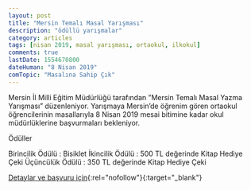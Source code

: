 ```yaml
---
layout: post
title: "Mersin Temalı Masal Yarışması"
description: "ödüllü yarışmalar"
category: articles
tags: [nisan 2019, masal yarışması, ortaokul, ilkokul]
comments: true
lastDate: 1554670800
dateHuman: "8 Nisan 2019"
comTopic: "Masalına Sahip Çık"
---
```


Mersin İl Milli Eğitim Müdürlüğü tarafından ”Mersin Temalı Masal Yazma Yarışması” düzenleniyor. Yarışmaya Mersin’de öğrenim gören ortaokul öğrencilerinin masallarıyla 8 Nisan 2019 mesai bitimine kadar okul müdürlüklerine başvurmaları bekleniyor.

Ödüller

Birincilik Ödülü : Bisiklet
İkincilik Ödülü : 500 TL değerinde Kitap Hediye Çeki
Üçüncülük Ödülü : 350 TL değerinde Kitap Hediye Çeki

[Detaylar ve başvuru için](http://yenisehir33.meb.gov.tr/meb_iys_dosyalar/2019_03/08160053_Mersin_TemalY_Masal_Yazma_YarYYmasY.pdf?utm_source=edebiyatyarismalari.com&utm_medium=affiliate){:rel="nofollow"}{:target="_blank"}
